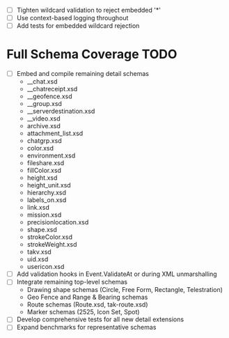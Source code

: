 - [ ] Tighten wildcard validation to reject embedded '*'
- [ ] Use context-based logging throughout
- [ ] Add tests for embedded wildcard rejection
# Full Schema Coverage TODO
- [ ] Embed and compile remaining detail schemas
  - __chat.xsd
  - __chatreceipt.xsd
  - __geofence.xsd
  - __group.xsd
  - __serverdestination.xsd
  - __video.xsd
  - archive.xsd
  - attachment_list.xsd
  - chatgrp.xsd
  - color.xsd
  - environment.xsd
  - fileshare.xsd
  - fillColor.xsd
  - height.xsd
  - height_unit.xsd
  - hierarchy.xsd
  - labels_on.xsd
  - link.xsd
  - mission.xsd
  - precisionlocation.xsd
  - shape.xsd
  - strokeColor.xsd
  - strokeWeight.xsd
  - takv.xsd
  - uid.xsd
  - usericon.xsd
- [ ] Add validation hooks in Event.ValidateAt or during XML unmarshalling
- [ ] Integrate remaining top-level schemas
  - Drawing shape schemas (Circle, Free Form, Rectangle, Telestration)
  - Geo Fence and Range & Bearing schemas
  - Route schemas (Route.xsd, tak-route.xsd)
  - Marker schemas (2525, Icon Set, Spot)
- [ ] Develop comprehensive tests for all new detail extensions
- [ ] Expand benchmarks for representative schemas
